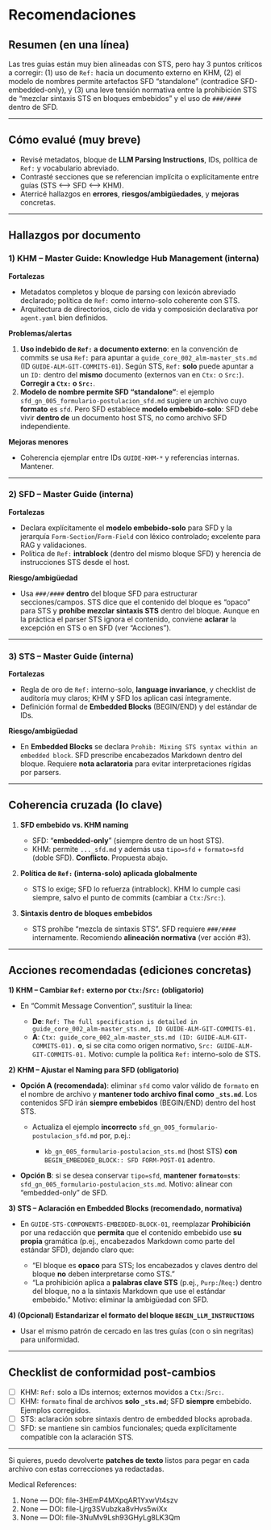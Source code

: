 # Recomendaciones

## Resumen (en una línea)

Las tres guías están muy bien alineadas con STS, pero hay 3 puntos críticos a corregir: (1) uso de `Ref:` hacia un documento externo en KHM, (2) el modelo de nombres permite artefactos SFD “standalone” (contradice SFD-embedded-only), y (3) una leve tensión normativa entre la prohibición STS de “mezclar sintaxis STS en bloques embebidos” y el uso de `###/####` dentro de SFD.

---

## Cómo evalué (muy breve)

* Revisé metadatos, bloque de **LLM Parsing Instructions**, IDs, política de `Ref:` y vocabulario abreviado.
* Contrasté secciones que se referencian implícita o explícitamente entre guías (STS ⟷ SFD ⟷ KHM).
* Aterricé hallazgos en **errores**, **riesgos/ambigüedades**, y **mejoras** concretas.

---

## Hallazgos por documento

### 1) KHM – Master Guide: Knowledge Hub Management (interna)

**Fortalezas**

* Metadatos completos y bloque de parsing con lexicón abreviado declarado; política de `Ref:` como interno-solo coherente con STS.
* Arquitectura de directorios, ciclo de vida y composición declarativa por `agent.yaml` bien definidos.

**Problemas/alertas**

1. **Uso indebido de `Ref:` a documento externo**: en la convención de commits se usa `Ref:` para apuntar a `guide_core_002_alm-master_sts.md` (ID `GUIDE-ALM-GIT-COMMITS-01`). Según STS, `Ref:` **solo** puede apuntar a un `ID:` dentro del **mismo** documento (externos van en `Ctx:` o `Src:`). **Corregir a `Ctx:` o `Src:`**.  
2. **Modelo de nombre permite SFD “standalone”**: el ejemplo `sfd_gn_005_formulario-postulacion_sfd.md` sugiere un archivo cuyo **formato** es `sfd`. Pero SFD establece **modelo embebido-solo**: SFD debe vivir **dentro de** un documento host STS, no como archivo SFD independiente.  

**Mejoras menores**

* Coherencia ejemplar entre IDs `GUIDE-KHM-*` y referencias internas. Mantener.

---

### 2) SFD – Master Guide (interna)

**Fortalezas**

* Declara explícitamente el **modelo embebido-solo** para SFD y la jerarquía `Form-Section`/`Form-Field` con léxico controlado; excelente para RAG y validaciones.
* Política de `Ref:` **intrablock** (dentro del mismo bloque SFD) y herencia de instrucciones STS desde el host.

**Riesgo/ambigüedad**

* Usa `###/####` **dentro** del bloque SFD para estructurar secciones/campos. STS dice que el contenido del bloque es “opaco” para STS y **prohíbe mezclar sintaxis STS** dentro del bloque. Aunque en la práctica el parser STS ignora el contenido, conviene **aclarar** la excepción en STS o en SFD (ver “Acciones”).  

---

### 3) STS – Master Guide (interna)

**Fortalezas**

* Regla de oro de `Ref:` interno-solo, **language invariance**, y checklist de auditoría muy claros; KHM y SFD los aplican casi íntegramente.
* Definición formal de **Embedded Blocks** (BEGIN/END) y del estándar de IDs.

**Riesgo/ambigüedad**

* En **Embedded Blocks** se declara `Prohib: Mixing STS syntax within an embedded block`. SFD prescribe encabezados Markdown dentro del bloque. Requiere **nota aclaratoria** para evitar interpretaciones rígidas por parsers.

---

## Coherencia cruzada (lo clave)

1. **SFD embebido vs. KHM naming**

   * SFD: “**embedded-only**” (siempre dentro de un host STS).
   * KHM: permite `..._sfd.md` y además usa `tipo=sfd` + `formato=sfd` (doble SFD). **Conflicto**. Propuesta abajo.

2. **Política de `Ref:` (interna-solo) aplicada globalmente**

   * STS lo exige; SFD lo refuerza (intrablock). KHM lo cumple casi siempre, salvo el punto de commits (cambiar a `Ctx:`/`Src:`).

3. **Sintaxis dentro de bloques embebidos**

   * STS prohíbe “mezcla de sintaxis STS”. SFD requiere `###/####` internamente. Recomiendo **alineación normativa** (ver acción #3).  

---

## Acciones recomendadas (ediciones concretas)

**1) KHM – Cambiar `Ref:` externo por `Ctx:`/`Src:` (obligatorio)**

* En “Commit Message Convention”, sustituir la línea:

  * **De**: `Ref: The full specification is detailed in guide_core_002_alm-master_sts.md, ID GUIDE-ALM-GIT-COMMITS-01.`
  * **A**: `Ctx: guide_core_002_alm-master_sts.md (ID: GUIDE-ALM-GIT-COMMITS-01).` **o**, si se cita como origen normativo, `Src: GUIDE-ALM-GIT-COMMITS-01.`
    Motivo: cumple la política `Ref:` interno-solo de STS.  

**2) KHM – Ajustar el **Naming** para SFD (obligatorio)**

* **Opción A (recomendada)**: eliminar `sfd` como valor válido de `formato` en el nombre de archivo y **mantener todo archivo final como `_sts.md`**. Los contenidos SFD irán **siempre embebidos** (BEGIN/END) dentro del host STS.

  * Actualiza el ejemplo **incorrecto** `sfd_gn_005_formulario-postulacion_sfd.md` por, p.ej.:

    * `kb_gn_005_formulario-postulacion_sts.md` (host STS) **con** `BEGIN_EMBEDDED_BLOCK:: SFD FORM-POST-01` adentro.
* **Opción B**: si se desea conservar `tipo=sfd`, **mantener `formato=sts`**: `sfd_gn_005_formulario-postulacion_sts.md`.
  Motivo: alinear con “embedded-only” de SFD.  

**3) STS – Aclaración en Embedded Blocks (recomendado, normativa)**

* En `GUIDE-STS-COMPONENTS-EMBEDDED-BLOCK-01`, reemplazar **Prohibición** por una redacción que **permita** que el contenido embebido use **su propia** gramática (p.ej., encabezados Markdown como parte del estándar SFD), dejando claro que:

  * “El bloque es **opaco** para STS; los encabezados y claves dentro del bloque **no** deben interpretarse como STS.”
  * “La prohibición aplica a **palabras clave STS** (p.ej., `Purp:`/`Req:`) dentro del bloque, no a la sintaxis Markdown que use el estándar embebido.”
    Motivo: eliminar la ambigüedad con SFD.  

**4) (Opcional) Estandarizar el formato del bloque `BEGIN_LLM_INSTRUCTIONS`**

* Usar el mismo patrón de cercado en las tres guías (con o sin negritas) para uniformidad.

---

## Checklist de conformidad post-cambios

* [ ] KHM: `Ref:` solo a IDs internos; externos movidos a `Ctx:`/`Src:`.  
* [ ] KHM: `formato` final de archivos **solo `_sts.md`**; SFD **siempre** embebido. Ejemplos corregidos.  
* [ ] STS: aclaración sobre sintaxis dentro de embedded blocks aprobada.
* [ ] SFD: se mantiene sin cambios funcionales; queda explícitamente compatible con la aclaración STS.

---

Si quieres, puedo devolverte **patches de texto** listos para pegar en cada archivo con estas correcciones ya redactadas.

Medical References:

1. None — DOI: file-3HEmP4MXpqAR1YxwVt4szv
2. None — DOI: file-Ljrg3SVubzka8vHvs5wiXx
3. None — DOI: file-3NuMv9Lsh93GHyLg8LK3Qm
